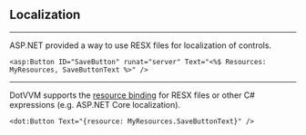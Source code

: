 ## Localization

-------------------------------------

ASP.NET provided a way to use RESX files for localization of controls.

```DOTHTML
<asp:Button ID="SaveButton" runat="server" Text="<%$ Resources: MyResources, SaveButtonText %>" />
```

-------------------------------------

DotVVM supports the [resource binding](https://www.dotvvm.com/docs/tutorials/basics-resource-binding/2.0) for RESX files or other C# expressions (e.g. ASP.NET Core localization).

```DOTHTML
<dot:Button Text="{resource: MyResources.SaveButtonText}" />
```
